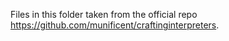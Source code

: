 Files in this folder taken from the official repo https://github.com/munificent/craftinginterpreters.